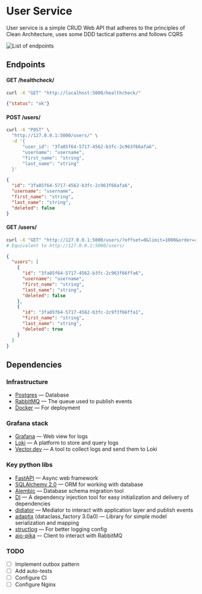 # User Service

User service is a simple CRUD Web API that adheres to the principles of Clean Architecture,
uses some DDD tactical patterns and follows CQRS

![List of endpoints](https://i.imgur.com/aeZe8Xz.png)

## Endpoints

#### GET /healthcheck/
```bash
curl -X "GET" "http://localhost:5000/healthcheck/"
```
```json
{"status": "ok"}
```

#### POST /users/

```bash
curl -X "POST" \
  "http://127.0.0.1:5000/users/" \
  -d '{
      "user_id": "3fa85f64-5717-4562-b3fc-2c963f66afa6",
      "username": "username",
      "first_name": "string",
      "last_name": "string"
  }'
```
```json
{
  "id": "3fa85f64-5717-4562-b3fc-2c963f66afa6",
  "username": "username",
  "first_name": "string",
  "last_name": "string",
  "deleted": false
}
```

#### GET /users/
```bash
curl -X "GET" "http://127.0.0.1:5000/users/?offset=0&limit=1000&order=asc"
# Equivalent to http://127.0.0.1:5000/users/
```
```json
{
  "users": [
    {
      "id": "3fa85f64-5717-4562-b3fc-2c963f66ffa6",
      "username": "username",
      "first_name": "string",
      "last_name": "string",
      "deleted": false
    },
    {
      "id": "3fa85f64-5717-4562-b3fc-2c9f3f66ffa1",
      "first_name": "string",
      "last_name": "string",
      "deleted": true
    }
  ]
}
```

## Dependencies

### Infrastructure

- [Postgres](https://www.postgresql.org/docs/current/index.html) — Database
- [RabbitMQ](https://www.rabbitmq.com/) — The queue used to publish events
- [Docker](https://docs.docker.com/) — For deployment

### Grafana stack

- [Grafana](https://grafana.com/docs/grafana/latest/) — Web view for logs
- [Loki](https://grafana.com/docs/loki/latest/) — A platform to store and query logs
- [Vector.dev](https://vector.dev) — A tool to collect logs and send them to Loki

###  Key python libs

- [FastAPI](https://fastapi.tiangolo.com/) — Async web framework
- [SQLAlchemy 2.0](https://docs.sqlalchemy.org/en/20/) — ORM for working with database
- [Alembic](https://alembic.sqlalchemy.org/en/latest/) — Database schema migration tool
- [DI](https://www.adriangb.com/di/0.73.0/) — A dependency injection tool for easy initialization and delivery of dependencies
- [didiator](https://github.com/SamWarden/didiator) — Mediator to interact with application layer and publish events
- [adaptix](https://dataclass-factory.readthedocs.io/en/3.x-develop/) (dataclass_factory 3.0a0) — Library for simple model serialization and mapping
- [structlog](https://structlog.org/) — For better logging config
- [aio-pika](https://aio-pika.readthedocs.io/) — Client to interact with RabbitMQ

### TODO

- [ ] Implement outbox pattern
- [ ] Add auto-tests
- [ ] Configure CI
- [ ] Configure Nginx
